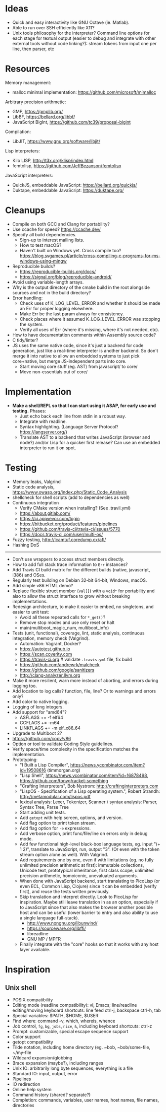 # Ideas

- Quick and easy interactivity like GNU Octave (ie. Matlab).
- Able to run over SSH efficiently like X11?
- Unix tools philosophy for the interpreter? Command line options for each stage for textual output (easier to debug and integrate with other external tools without code linking?): stream tokens from input one per line, then parser, etc

# Resources

Memory management:

- malloc minimal implementation: https://github.com/microsoft/mimalloc

Arbitrary precision arithmetic:

- GMP, https://gmplib.org/
- LibBF, https://bellard.org/libbf/
- JavaScript BigInt, https://github.com/tc39/proposal-bigint

Compilation:

- LibJIT, https://www.gnu.org/software/libjit/

Lisp interpreters:

- Kilo LISP, http://t3x.org/klisp/index.html
- femtolisp, https://github.com/JeffBezanson/femtolisp

JavaScript interpreters:

- QuickJS, embeddable JavaScript: https://bellard.org/quickjs/
- Duktape, embeddable JavaScript: https://duktape.org/

# Cleanups

- Compile on both GCC and Clang for portability?
- Use ccache for speed? https://ccache.dev/
- Specify all build dependencies.
  - Sign-up to interest mailing lists.
  - How to test macOS?
  - Haven't built on Windows yet. Cross compile too? https://blog.svgames.pl/article/cross-compiling-c-programs-for-ms-windows-using-mingw
- Reproducible builds?
  - https://reproducible-builds.org/docs/
  - https://signal.org/blog/reproducible-android/
- Avoid using variable-length arrays.
- Why is the output directory of the cmake build in the root alongside sources and not in the build directory?
- Error handling:
  - Check uses of K_LOG_LEVEL_ERROR and whether it should be made an Err for proper logging elsewhere.
  - Make Err be the last param always for consistency.
  - Check places where it assumed K_LOG_LEVEL_ERROR was stopping the system.
  - Verify all uses of Err (where it's missing, where it's not needed, etc).
- How to have documentation comments within Assembly source code?
- C tidy/linter?
- JS uses the same native code, since it's just a backend for code generation, just like a real-time interpreter is another backend. So don't merge it into native to allow an embedded systems to just pick core+native, but merge JS-independent parts into core.
  - Start moving core stuff (eg. AST) from javascript/ to core/
  - Move non-essentials out of core/

# Implementation

- **Make a shell/REPL so that I can start using it ASAP, for early use and testing.** Phases:
  - Just echo back each line from stdin in a robust way.
  - Integrate with readline.
  - Syntax highlighting. (Language Server Protocol? https://langserver.org/)
  - Translate AST to a backend that writes JavaScript (browser and node?) and/or Lisp for a quicker first release? Can use an embedded interpreter to run it on spot.

# Testing

- Memory leaks, Valgrind
- Static code analysis, https://www.owasp.org/index.php/Static_Code_Analysis
- shellcheck for shell scripts (add to dependencies as well)
- Continuous integration
  - Verify CMake version when installing? (See .travil.yml)
  - https://about.gitlab.com/
  - https://ci.appveyor.com/login
  - https://bitbucket.org/product/features/pipelines
  - https://github.com/travis-ci/travis-ci/issues/5770
  - https://docs.travis-ci.com/user/multi-os/
- Fuzzy testing, http://lcamtuf.coredump.cx/afl/
- Hashing DoS

---

- Don't use wrappers to access struct members directly.
- How to add full stack trace information to `Err` instances?
- Add Travis CI build matrix for the different builds (native, javascript, i386) and OSes.
- Regularly test building on Debian 32-bit 64-bit, Windows, macOS.
- Add simple v86 HTML demo?
- Replace flexible struct member (`val[]`) with a `void*` for portability and also to allow the struct interface to grow without breaking implementations.
- Redesign architecture, to make it easier to embed, no singletons, and easier to unit test:
  - Avoid all these repeated calls for `*_get()`?
  - Remove stop modes and use only reset or halt
  - main(multiboot_magic_num, multiboot_info)
- Tests (unit, functional), coverage, lint, static analysis, continuous integration, memory check (Valgrind).
  - Automation: Vagrant, Docker?
  - https://autotest.github.io
  - https://scan.coverity.com
  - https://travis-ci.org # validate `.travis.yml` file, fix build
  - https://github.com/andrewrk/malcheck
  - https://github.com/google/sanitizers
  - http://clang-analyzer.llvm.org
- Make it more resilient, warn more instead of aborting, and errors during logging too.
- Add location to log calls? function, file, line? Or to warnings and errors only?
- Add color to native logging.
- Logging of long integers.
- Add support for "amd64"?
  - ASFLAGS += -f elf64
  - CCFLAGS += -m64
  - LINKFLAGS += -m elf_x86_64
- Upgrade to Multiboot 2?
- https://github.com/copy/v86
- Option or tool to validate Coding Style guidelines.
- Verify space/time complexity in the specification matches the implementation.
- Prototyping:
  - "I Built a Lisp Compiler", https://news.ycombinator.com/item?id=19508616 (timmorgan.org)
  - "Lisp Shell", https://news.ycombinator.com/item?id=16878498, https://github.com/tonyg/racket-something
  - "Crafting Interpreters", Bob Nystrom: http://craftinginterpreters.com
  - "LispOS - Specification of a Lisp operating system.", Robert Strandh: http://metamodular.com/lispos.pdf
  - lexical analysis: Lexer, Tokenizer, Scanner / syntax analysis: Parser, Syntax Tree, Parse Tree
  - Start adding unit tests.
  - Add `getopt` with help screen, options, and version.
  - Add flag option to print token stream.
  - Add flag option for `-e` expressions.
  - Add verbose option, print func/file/line on errors only in debug mode.
  - Add few functional high-level black-box language tests, eg. input "(+ 1 2)", translate to JavaScript, run, output "3". (Or even with the token stream option alone as well). With Valgrind.
  - Add requirements one by one, even if with limitations (eg. no fully unlimited precision arithmetic at first): immutable collections, Unicode text, prototypical inheritance, first class scope, unlimited precision arithmetic, homoiconic, unevaluated arguments.
  - When done with JavaScript backend, start translating to PicoLisp (or even ECL, Common Lisp, Clojure) since it can be embedded (verify first), and reuse the tests written previously.
  - Skip translation and interpret directly. Look to PicoLisp for inspiration. Maybe still leave translation in as an option, especially if to JavaScript since that also makes the browser another possible host and can be useful (lower barrier to entry and also ability to use a single language full-stack).
    - http://www.nongnu.org/libunwind/
    - https://sourceware.org/libffi/
    - libreadline
    - GNU MP / MPFR
  - Finally integrate with the "core" hooks so that it works with any host layer available.

# Inspiration

## Unix shell

- POSIX compatibility
- Editing mode (readline compatibility): vi, Emacs; line/readline editing/moving keyboard shortcuts: line feed ctrl-j, backspace ctrl-h, tab
- Special variables: $PATH, $HOME, $USER
- Find where: command -v, which, whereis, whence
- Job control, `fg`, `bg`, `jobs`, `nice`, `&`, including keyboard shortcuts: ctrl-z
- Prompt: customizable, special escape sequence support
- Color support
- getopt compatibility
- Tilde notation, including home directory (eg. ~bob, ~bob/some-file, ~/my-file
- Wildcard expansion/globbing
- Brace expansion (maybe?), including ranges
- Unix IO: arbitrarily long byte sequences, everything is a file
- Standard IO: input, output, error
- Pipelines
- IO redirection
- Online help system
- Command history (shared? separate?)
- Completion: commands, variables, user names, host names, file names, directories
